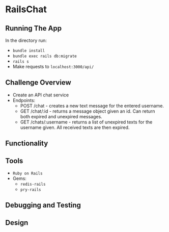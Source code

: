 # RailsChat

## Running The App
In the directory run:

* `bundle install`
* `bundle exec rails db:migrate`
* `rails s`
* Make requests to `localhost:3000/api/`

## Challenge Overview
* Create an API chat service
* Endpoints:
  * POST /chat - creates a new text message for the entered username.
  * GET /chat/:id - returns a message object given an id. Can return both expired and unexpired messages.
  * GET /chats/:username - returns a list of unexpired texts for the username given. All received texts are then expired.

## Functionality

## Tools
* `Ruby on Rails`
* Gems:
  * `redis-rails`
  * `pry-rails`

## Debugging and Testing


## Design
